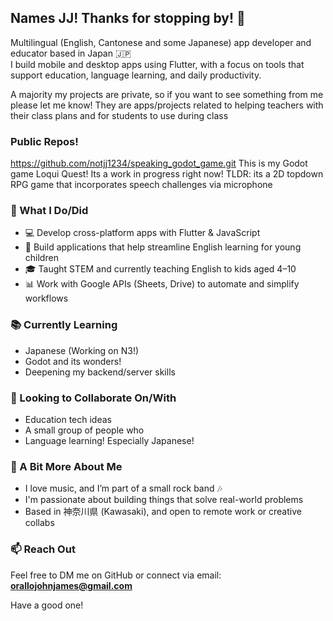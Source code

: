 ## Names JJ! Thanks for stopping by! 🙏

Multilingual (English, Cantonese and some Japanese) app developer and educator based in Japan 🇯🇵  
I build mobile and desktop apps using Flutter, with a focus on tools that support education, language learning, and daily productivity.

A majority my projects are private, so if you want to see something from me please let me know! They are apps/projects related to helping teachers with their class plans and for students to use during class

### Public Repos!
https://github.com/notjj1234/speaking_godot_game.git
This is my Godot game Loqui Quest!
Its a work in progress right now!
TLDR: its a 2D topdown RPG game that incorporates speech challenges via microphone

### 🔧 What I Do/Did
- 💻 Develop cross-platform apps with Flutter & JavaScript
- 📱 Build applications that help streamline English learning for young children
- 🎓 Taught STEM and currently teaching English to kids aged 4–10
- 📊 Work with Google APIs (Sheets, Drive) to automate and simplify workflows

### 📚 Currently Learning
- Japanese (Working on N3!)
- Godot and its wonders!
- Deepening my backend/server skills

### 🤝 Looking to Collaborate On/With
- Education tech ideas
- A small group of people who
- Language learning! Especially Japanese!

### 🎸 A Bit More About Me
- I love music, and I’m part of a small rock band 🎶
- I'm passionate about building things that solve real-world problems
- Based in 神奈川県 (Kawasaki), and open to remote work or creative collabs

### 📫 Reach Out
Feel free to DM me on GitHub or connect via email: **orallojohnjames@gmail.com**

Have a good one!
